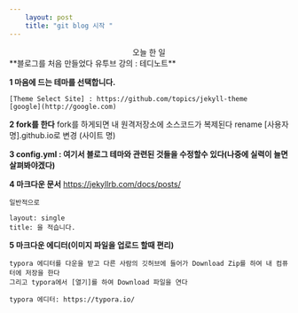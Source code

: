 ```yaml
---
    layout: post
    title: "git blog 시작 "
---
```


  <center>오늘 한 일</center>
  **블로그를 처음 만들었다
  유투브 강의 : 테디노트**

 **1 마음에 드는 테마를 선택합니다.**
 
    [Theme Select Site] : https://github.com/topics/jekyll-theme
    [google](http://google.com)


 **2 fork를 한다**
    fork를 하게되면 내 원격저장소에 소스코드가 복제된다
    rename [사용자명].github.io로 변경 (사이트 명)

 **3 config.yml : 여기서 블로그 테마와 관련된 것들을 수정할수 있다(나중에 실력이 늘면 살펴봐야겠다)**


   **4 마크다운 문서** 
    https://jekyllrb.com/docs/posts/
  

    일반적으로 

    layout: single
    title: 을 적습니다.

   **5 마크다운 에디터(이미지 파일을 업로드 할때 편리)**
   
   
    typora 에디터를 다운을 받고 다른 사람의 깃허브에 들어가 Download Zip를 하여 내 컴퓨터에 저장을 한다
    그리고 typora에서 [열기]를 하여 Download 파일을 연다

    typora 에디터: https://typora.io/
    
    
    
   
  
 
